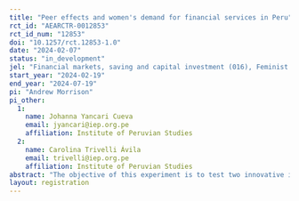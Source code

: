 ```yaml
---
title: "Peer effects and women's demand for financial services in Peru"
rct_id: "AEARCTR-0012853"
rct_id_num: "12853"
doi: "10.1257/rct.12853-1.0"
date: "2024-02-07"
status: "in_development"
jel: "Financial markets, saving and capital investment (016), Feminist economics (B54)"
start_year: "2024-02-19"
end_year: "2024-07-19"
pi: "Andrew Morrison"
pi_other:
  1:
    name: Johanna Yancari Cueva
    email: jyancari@iep.org.pe
    affiliation: Institute of Peruvian Studies
  2:
    name: Carolina Trivelli Ávila
    email: trivelli@iep.org.pe
    affiliation: Institute of Peruvian Studies
abstract: "The objective of this experiment is to test two innovative interventions to increase the use of credit and savings products by women entrepreneurs in Peru. A qualitative study carried out as part of the preparation of the RCTs identified behavioral biases related to self-efficacy, present bias and cognitive overload that affect the entrepreneurs’ behavior, and the two interventions are designed to address these biases. The interventions target existing clients of two important regulated financial institutions, which provides a route to scale should the interventions prove effective."
layout: registration
---
```


